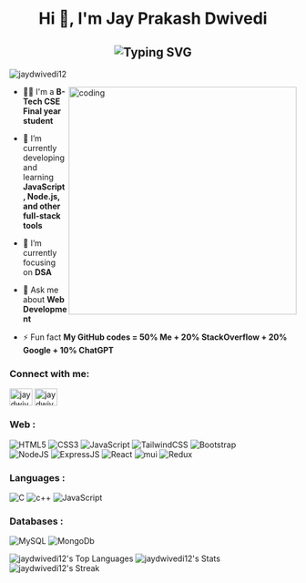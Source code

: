 <h1 align="center">Hi 👋, I'm Jay Prakash Dwivedi</h1>
<h2 align="center" ><img src="https://readme-typing-svg.demolab.com?font=Fira+Code&pause=1000&color=2DFF09&width=435&lines=Everything+starts+with+Hello+World+!!!" alt="Typing SVG"> </h2>
<p align="left"> <img src="https://komarev.com/ghpvc/?username=jaydwivedi12&label=Profile%20views&color=0e75b6&style=flat" alt="jaydwivedi12" /> </p>

<img align="right" alt="coding" width="400" src="https://media.tenor.com/-SV9TjUGabMAAAAC/hacker-python.gif">

- 👨‍💻 I'm a **B-Tech CSE Final year student**

- 🌱 I’m currently developing and learning **JavaScript, Node.js, and other full-stack tools**

- 🔭 I’m currently focusing on **DSA**

- 💬 Ask me about **Web Development**

- ⚡ Fun fact **My GitHub codes = 50% Me + 20% StackOverflow + 20% Google + 10% ChatGPT**

<h3 align="left">Connect with me:</h3>
<p align="left">
<a href="https://linkedin.com/in/jaydwivedi12" target="blank"><img align="center" src="https://raw.githubusercontent.com/rahuldkjain/github-profile-readme-generator/master/src/images/icons/Social/linked-in-alt.svg" alt="jaydwivedi12" height="30" width="40" /></a>
<a href="https://www.leetcode.com/jaydwivedi12" target="blank"><img align="center" src="https://raw.githubusercontent.com/rahuldkjain/github-profile-readme-generator/master/src/images/icons/Social/leet-code.svg" alt="jaydwivedi12" height="30" width="40" /></a>
</p>

<h3 align="left">Web :</h3>
<div align="left">
<img alt="HTML5" src="https://img.shields.io/badge/html5-%23E34F26.svg?style=for-the-badge&logo=html5&logoColor=white"/>
<img alt="CSS3" src="https://img.shields.io/badge/css3-%231572B6.svg?style=for-the-badge&logo=css3&logoColor=white"/> 
<img alt="JavaScript" src="https://img.shields.io/badge/javascript-%23323330.svg?style=for-the-badge&logo=javascript&logoColor=%23F7DF1E"/> 
<img alt="TailwindCSS" src="https://img.shields.io/badge/Tailwind_CSS-38B2AC?style=for-the-badge&logo=tailwind-css&logoColor=white"/>
<img alt="Bootstrap" src="https://img.shields.io/badge/bootstrap-%23563D7C.svg?style=for-the-badge&logo=bootstrap&logoColor=white"/>

<br>
<img alt="NodeJS" src="https://img.shields.io/badge/node.js-%2343853D.svg?style=for-the-badge&logo=node-dot-js&logoColor=white"/>
<img alt="ExpressJS" src="https://img.shields.io/badge/Express.js-000000?style=for-the-badge&logo=express&logoColor=white"/>
<img alt="React" src="https://img.shields.io/badge/react-%2320232a.svg?style=for-the-badge&logo=react&logoColor=%2361DAFB"/>
<img alt="mui" src="https://img.shields.io/badge/Material%20UI-007FFF?style=for-the-badge&logo=mui&logoColor=white"/>
<img alt="Redux" src="https://img.shields.io/badge/Redux-593D88?style=for-the-badge&logo=redux&logoColor=white"/>
</div>

<h3 align="left">Languages :</h3>
  <img alt="C" src="https://img.shields.io/badge/c-%2300599C.svg?style=for-the-badge&logo=c&logoColor=white"/>
  <img alt="c++" src="https://img.shields.io/badge/C%2B%2B-00599C?style=for-the-badge&logo=c%2B%2B&logoColor=white"/>
   <img alt="JavaScript" src="https://img.shields.io/badge/javascript-%23323330.svg?style=for-the-badge&logo=javascript&logoColor=%23F7DF1E"/> 
  </div>

  
  <h3 align="left">Databases :</h3>
<div align="left">
  <img alt="MySQL" src="https://img.shields.io/badge/mysql-%2300f.svg?style=for-the-badge&logo=mysql&logoColor=white"/>
    <img alt="MongoDb" src="https://img.shields.io/badge/MongoDB-%234ea94b.svg?style=for-the-badge&logo=mongodb&logoColor=white"/>
    </div>
    
![jaydwivedi12's Top Languages](https://github-readme-stats.vercel.app/api/top-langs/?username=jaydwivedi12&theme=vue-dark&show_icons=true&hide_border=true&layout=compact)
![jaydwivedi12's Stats](https://github-readme-stats.vercel.app/api?username=jaydwivedi12&theme=vue-dark&show_icons=true&hide_border=true&count_private=true)
![jaydwivedi12's Streak](https://github-readme-streak-stats.herokuapp.com/?user=jaydwivedi12&theme=vue-dark&hide_border=true)
